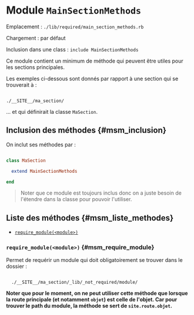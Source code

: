 # Module `MainSectionMethods`

Emplacement : `./lib/required/main_section_methods.rb`

Chargement : par défaut

Inclusion dans une class : `include MainSectionMethods`

Ce module contient un minimum de méthode qui peuvent être utiles pour les sections principales.

Les exemples ci-dessous sont donnés par rapport à une section qui se trouverait à :

```

./__SITE__/ma_section/

```

… et qui définirait la classe `MaSection`.

## Inclusion des méthodes {#msm_inclusion}

On inclut ses méthodes par :

```ruby

class MaSection

  extend MainSectionMethods

end

```

> Noter que ce module est toujours inclus donc on a juste besoin de l'étendre dans la classe pour pouvoir l'utiliser.

## Liste des méthodes {#msm_liste_methodes}

* [`require_module(<module>)`](#msm_require_module)


### `require_module(<module>)` {#msm_require_module}

Permet de requérir un module qui doit obligatoirement se trouver dans le dossier :

```

  ./__SITE__/ma_section/_lib/_not_required/module/

```

**Noter que pour le moment, on ne peut utiliser cette méthode que lorsque la route principale (et notamment `objet`) est celle de l'objet. Car pour trouver le path du module, la méthode se sert de `site.route.objet`.**
